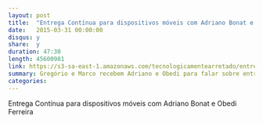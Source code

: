```yaml
---
layout: post
title:  "Entrega Contínua para dispositivos móveis com Adriano Bonat e Obedi Ferreira"
date:   2015-03-31 00:00:00
disqus: y
share:  y
duration: 47:30
length: 45600981
link: https://s3-sa-east-1.amazonaws.com/tecnologicamentearretado/entrevistas/009-bonat_e_obedi/009-bonat_e_obedi.mp3
summary: Gregório e Marco recebem Adriano e Obedi para falar sobre entrega contínua para dispositivos móveis
categories: 
---
```


Entrega Contínua para dispositivos móveis com Adriano Bonat e Obedi Ferreira

<audio src="https://s3-sa-east-1.amazonaws.com/tecnologicamentearretado/entrevistas/009-bonat_e_obedi/009-bonat_e_obedi.mp3" preload="none" />

Baixe o áudio desta conversa [aqui](https://s3-sa-east-1.amazonaws.com/tecnologicamentearretado/entrevistas/009-bonat_e_obedi/009-bonat_e_obedi.mp3).

Entrevista por [Gregório Melo](https://twitter.com/gregoriomelo) e [Marco Valtas](https://twitter.com/mavcunha)

Música de entrada por [Marco Valtas](https://twitter.com/mavcunha)

Notas:

- [Crashlytics](https://try.crashlytics.com/)
- [HockeyApp](http://hockeyapp.net/features/)
- [Appium](http://appium.io/)
- [Xamarin](http://xamarin.com/)
